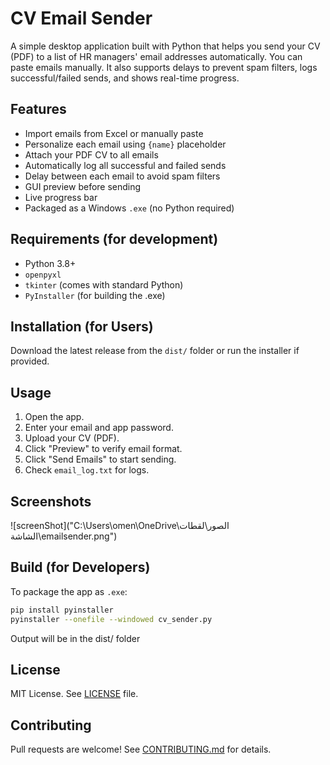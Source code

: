 # CV Email Sender

A simple desktop application built with Python that helps you send your CV (PDF) to a list of HR managers' email addresses automatically. You can paste emails manually. It also supports delays to prevent spam filters, logs successful/failed sends, and shows real-time progress.

## Features

- Import emails from Excel or manually paste
- Personalize each email using `{name}` placeholder
- Attach your PDF CV to all emails
- Automatically log all successful and failed sends
- Delay between each email to avoid spam filters
- GUI preview before sending
- Live progress bar
- Packaged as a Windows `.exe` (no Python required)

## Requirements (for development)

- Python 3.8+
- `openpyxl`
- `tkinter` (comes with standard Python)
- `PyInstaller` (for building the .exe)

## Installation (for Users)

Download the latest release from the `dist/` folder or run the installer if provided.

## Usage

1. Open the app.
2. Enter your email and app password.
3. Upload your CV (PDF).
4. Click "Preview" to verify email format.
5. Click "Send Emails" to start sending.
6. Check `email_log.txt` for logs.

## Screenshots
![screenShot]("C:\Users\omen\OneDrive\الصور\لقطات الشاشة\emailsender.png")

## Build (for Developers)

To package the app as `.exe`:

```bash
pip install pyinstaller
pyinstaller --onefile --windowed cv_sender.py
```
Output will be in the dist/ folder

## License
MIT License. See [LICENSE]() file.

## Contributing
Pull requests are welcome! See [CONTRIBUTING.md]() for details.
